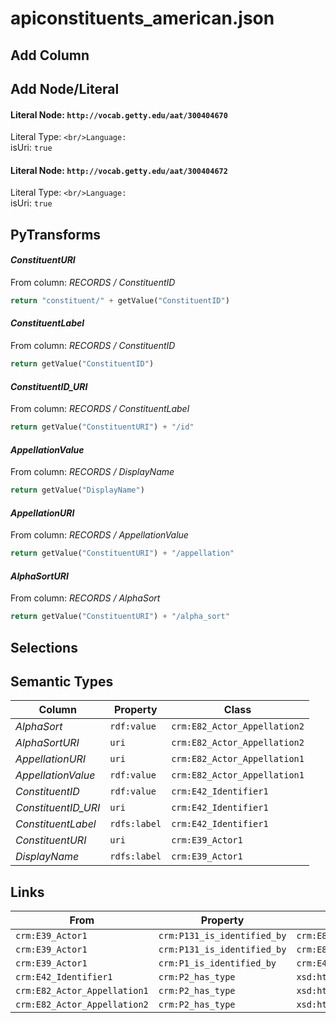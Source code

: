 # apiconstituents_american.json

## Add Column

## Add Node/Literal
#### Literal Node: `http://vocab.getty.edu/aat/300404670`
Literal Type: ``
<br/>Language: ``
<br/>isUri: `true`

#### Literal Node: `http://vocab.getty.edu/aat/300404672`
Literal Type: ``
<br/>Language: ``
<br/>isUri: `true`


## PyTransforms
#### _ConstituentURI_
From column: _RECORDS / ConstituentID_
``` python
return "constituent/" + getValue("ConstituentID")
```

#### _ConstituentLabel_
From column: _RECORDS / ConstituentID_
``` python
return getValue("ConstituentID")
```

#### _ConstituentID_URI_
From column: _RECORDS / ConstituentLabel_
``` python
return getValue("ConstituentURI") + "/id"
```

#### _AppellationValue_
From column: _RECORDS / DisplayName_
``` python
return getValue("DisplayName")
```

#### _AppellationURI_
From column: _RECORDS / AppellationValue_
``` python
return getValue("ConstituentURI") + "/appellation"
```

#### _AlphaSortURI_
From column: _RECORDS / AlphaSort_
``` python
return getValue("ConstituentURI") + "/alpha_sort"
```


## Selections

## Semantic Types
| Column | Property | Class |
|  ----- | -------- | ----- |
| _AlphaSort_ | `rdf:value` | `crm:E82_Actor_Appellation2`|
| _AlphaSortURI_ | `uri` | `crm:E82_Actor_Appellation2`|
| _AppellationURI_ | `uri` | `crm:E82_Actor_Appellation1`|
| _AppellationValue_ | `rdf:value` | `crm:E82_Actor_Appellation1`|
| _ConstituentID_ | `rdf:value` | `crm:E42_Identifier1`|
| _ConstituentID_URI_ | `uri` | `crm:E42_Identifier1`|
| _ConstituentLabel_ | `rdfs:label` | `crm:E42_Identifier1`|
| _ConstituentURI_ | `uri` | `crm:E39_Actor1`|
| _DisplayName_ | `rdfs:label` | `crm:E39_Actor1`|


## Links
| From | Property | To |
|  --- | -------- | ---|
| `crm:E39_Actor1` | `crm:P131_is_identified_by` | `crm:E82_Actor_Appellation1`|
| `crm:E39_Actor1` | `crm:P131_is_identified_by` | `crm:E82_Actor_Appellation2`|
| `crm:E39_Actor1` | `crm:P1_is_identified_by` | `crm:E42_Identifier1`|
| `crm:E42_Identifier1` | `crm:P2_has_type` | `xsd:http://vocab.getty.edu/aat/300404670`|
| `crm:E82_Actor_Appellation1` | `crm:P2_has_type` | `xsd:http://vocab.getty.edu/aat/300404670`|
| `crm:E82_Actor_Appellation2` | `crm:P2_has_type` | `xsd:http://vocab.getty.edu/aat/300404672`|
